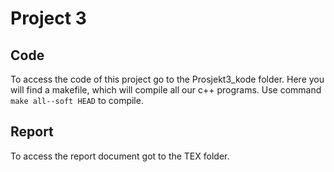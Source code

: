 # Project 3

## Code

To access the code of this project go to the Prosjekt3_kode folder. Here you will find a makefile, which will compile all our c++ programs. Use command `make all--soft HEAD` to compile.

## Report

To access the report document got to the TEX folder. 
